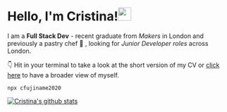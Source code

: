 # Hello, I'm Cristina!<img src="https://raw.githubusercontent.com/MartinHeinz/MartinHeinz/master/wave.gif" width="30px">


I am a **Full Stack Dev** - recent graduate from _Makers_ in London and previously a pastry chef  :cake: , looking for _Junior Developer roles_ across London.

👇 Hit in your terminal to take a look at the short version of my CV or [click here](https://github.com/cfujiname/CV "click here") to have a broader view of myself.

```
npx cfujiname2020
```


[![Cristina's github stats](https://github-readme-stats.vercel.app/api?username=cfujiname)](https://github.com/cfujiname/github-readme-stats)

